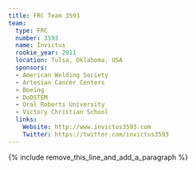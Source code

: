 ```yaml
---
title: FRC Team 3593
team:
  type: FRC
  number: 3593
  name: Invictus
  rookie_year: 2011
  location: Tulsa, Oklahoma, USA
  sponsors:
  - American Welding Society
  - Artesian Cancer Centers
  - Boeing
  - DoDSTEM
  - Oral Roberts University
  - Victory Christian School
  links:
    Website: http://www.invictus3593.com
    Twitter: https://twitter.com/invictus3593
---
```


{% include remove_this_line_and_add_a_paragraph %}